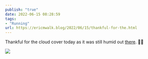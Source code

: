 ```yaml
---
publish: "true"
date: 2022-06-15 08:28:59
tags:
- "Running"
url: https://ericmwalk.blog/2022/06/15/thankful-for-the.html
---
```

Thankful for the cloud cover today as it was still humid out [there](http://www.strava.com/activities/7312857614). 🏃‍♂️


![](https://ericmwalk.blog/uploads/2022/00a0367801.jpg)